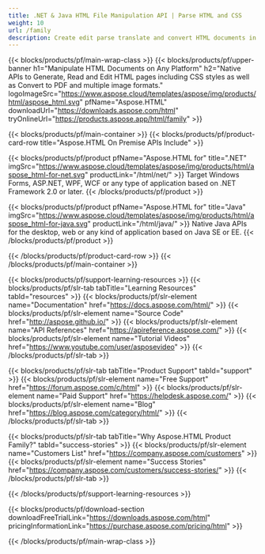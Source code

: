 ```yaml
---
title: .NET & Java HTML File Manipulation API | Parse HTML and CSS 
weight: 10
url: /family
description: Create edit parse translate and convert HTML documents in .NET & Java applications with relevant library without any additional software or tools
---
```


{{< blocks/products/pf/main-wrap-class >}}
{{< blocks/products/pf/upper-banner h1="Manipulate HTML Documents on Any Platform" h2="Native APIs to Generate, Read and Edit HTML pages including CSS styles as well as Convert to PDF and multiple image formats." logoImageSrc="https://www.aspose.cloud/templates/aspose/img/products/html/aspose_html.svg" pfName="Aspose.HTML" downloadUrl="https://downloads.aspose.com/html" tryOnlineUrl="https://products.aspose.app/html/family" >}}

{{< blocks/products/pf/main-container >}}
{{< blocks/products/pf/product-card-row title="Aspose.HTML On Premise APIs Include" >}}

{{< blocks/products/pf/product pfName="Aspose.HTML for" title=".NET" imgSrc="https://www.aspose.cloud/templates/aspose/img/products/html/aspose_html-for-net.svg" productLink="/html/net/" >}}
Target Windows Forms, ASP.NET, WPF, WCF or any type of application based on .NET Framework 2.0 or later.
{{< /blocks/products/pf/product >}}

{{< blocks/products/pf/product pfName="Aspose.HTML for" title="Java" imgSrc="https://www.aspose.cloud/templates/aspose/img/products/html/aspose_html-for-java.svg" productLink="/html/java/" >}}
Native Java APIs for the desktop, web or any kind of application based on Java SE or EE.
{{< /blocks/products/pf/product >}}

{{< /blocks/products/pf/product-card-row >}}
{{< /blocks/products/pf/main-container >}}

{{< blocks/products/pf/support-learning-resources >}}
{{< blocks/products/pf/slr-tab tabTitle="Learning Resources" tabId="resources" >}}
{{< blocks/products/pf/slr-element name="Documentation" href="https://docs.aspose.com/html/" >}}
{{< blocks/products/pf/slr-element name="Source Code" href="http://aspose.github.io/" >}}
{{< blocks/products/pf/slr-element name="API References" href="https://apireference.aspose.com/" >}}
{{< blocks/products/pf/slr-element name="Tutorial Videos" href="https://www.youtube.com/user/asposevideo" >}}
{{< /blocks/products/pf/slr-tab >}}

{{< blocks/products/pf/slr-tab tabTitle="Product Support" tabId="support" >}}
{{< blocks/products/pf/slr-element name="Free Support" href="https://forum.aspose.com/c/html" >}}
{{< blocks/products/pf/slr-element name="Paid Support" href="https://helpdesk.aspose.com/" >}}
{{< blocks/products/pf/slr-element name="Blog" href="https://blog.aspose.com/category/html/" >}}
{{< /blocks/products/pf/slr-tab >}}

{{< blocks/products/pf/slr-tab tabTitle="Why Aspose.HTML Product Family?" tabId="success-stories" >}}
{{< blocks/products/pf/slr-element name="Customers List" href="https://company.aspose.com/customers" >}}
{{< blocks/products/pf/slr-element name="Success Stories" href="https://company.aspose.com/customers/success-stories/" >}}
{{< /blocks/products/pf/slr-tab >}}

{{< /blocks/products/pf/support-learning-resources >}}

{{< blocks/products/pf/download-section downloadFreeTrialLink="https://downloads.aspose.com/html" pricingInformationLink="https://purchase.aspose.com/pricing/html" >}}

{{< /blocks/products/pf/main-wrap-class >}}